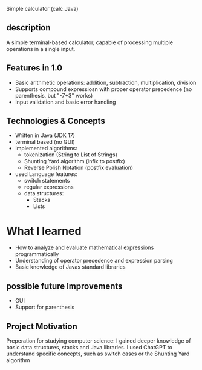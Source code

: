 Simple calculator (calc.Java)
## description
A simple terminal-based calculator, capable of processing multiple operations in a single input.

## Features in 1.0
- Basic arithmetic operations: addition, subtraction, multiplication, division
- Supports compound expressiosn with proper operator precedence (no parenthesis, but "-7+3" works)
- Input validation and basic error handling

## Technologies & Concepts
- Written in Java (JDK 17)
- terminal based (no GUI)
- Implemented algorithms:
    - tokenization (String to List of Strings)
    - Shunting Yard algorithm (infix to postfix)
    - Reverse Polish Notation (postfix evaluation)
- used Language features:
    - switch statements
    - regular expressions
    - data structures:
        - Stacks
        - Lists

# What I learned
- How to analyze and evaluate mathematical expressions programmatically
- Understanding of operator precedence and expression parsing
- Basic knowledge of Javas standard libraries

## possible future Improvements
- GUI
- Support for parenthesis

## Project Motivation
Preperation for studying computer science: I gained deeper knowledge of basic data structures, stacks and Java libraries.
I used ChatGPT to understand specific concepts, such as switch cases or the Shunting Yard algorithm

